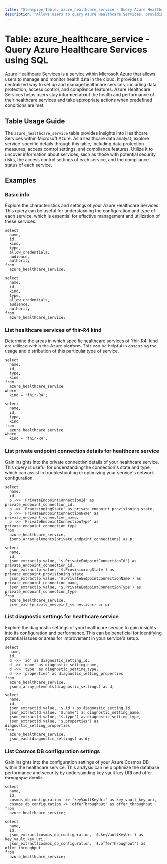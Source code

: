 ```yaml
---
title: "Steampipe Table: azure_healthcare_service - Query Azure Healthcare Services using SQL"
description: "Allows users to query Azure Healthcare Services, providing insights into the health and performance of healthcare services and potential anomalies."
---
```


# Table: azure_healthcare_service - Query Azure Healthcare Services using SQL

Azure Healthcare Services is a service within Microsoft Azure that allows users to manage and monitor health data in the cloud. It provides a centralized way to set up and manage healthcare services, including data protection, access control, and compliance features. Azure Healthcare Services helps users stay informed about the health and performance of their healthcare services and take appropriate actions when predefined conditions are met.

## Table Usage Guide

The `azure_healthcare_service` table provides insights into Healthcare Services within Microsoft Azure. As a healthcare data analyst, explore service-specific details through this table, including data protection measures, access control settings, and compliance features. Utilize it to uncover information about services, such as those with potential security risks, the access control settings of each service, and the compliance status of each service.

## Examples

### Basic info
Explore the characteristics and settings of your Azure Healthcare Services. This query can be useful for understanding the configuration and type of each service, which is essential for effective management and utilization of these services.

```sql+postgres
select
  name,
  id,
  kind,
  type,
  allow_credentials,
  audience,
  authority
from
  azure_healthcare_service;
```

```sql+sqlite
select
  name,
  id,
  kind,
  type,
  allow_credentials,
  audience,
  authority
from
  azure_healthcare_service;
```

### List healthcare services of fhir-R4 kind 
Determine the areas in which specific healthcare services of 'fhir-R4' kind are utilized within the Azure platform. This can be helpful in assessing the usage and distribution of this particular type of service.

```sql+postgres
select
  name,
  id,
  type,
  kind
from
  azure_healthcare_service
where
  kind = 'fhir-R4';
```

```sql+sqlite
select
  name,
  id,
  type,
  kind
from
  azure_healthcare_service
where
  kind = 'fhir-R4';
```

### List private endpoint connection details for healthcare service
Gain insights into the private connection details of your healthcare service. This query is useful for understanding the connection's state and type, which can assist in troubleshooting or optimizing your service's network configuration.

```sql+postgres
select
  name,
  id,
  p ->> 'PrivateEndpointConnectionId' as private_endpoint_connection_id,
  p ->> 'ProvisioningState' as private_endpoint_provisioning_state,
  p ->> 'PrivateEndpointConnectionName' as private_endpoint_connection_name,
  p ->> 'PrivateEndpointConnectionType' as private_endpoint_connection_type
from
  azure_healthcare_service,
  jsonb_array_elements(private_endpoint_connections) as p;
```

```sql+sqlite
select
  name,
  id,
  json_extract(p.value, '$.PrivateEndpointConnectionId') as private_endpoint_connection_id,
  json_extract(p.value, '$.ProvisioningState') as private_endpoint_provisioning_state,
  json_extract(p.value, '$.PrivateEndpointConnectionName') as private_endpoint_connection_name,
  json_extract(p.value, '$.PrivateEndpointConnectionType') as private_endpoint_connection_type
from
  azure_healthcare_service,
  json_each(private_endpoint_connections) as p;
```

### List diagnostic settings for healthcare service
Explore the diagnostic settings of your healthcare service to gain insights into its configuration and performance. This can be beneficial for identifying potential issues or areas for improvement in your service's setup.

```sql+postgres
select
  name,
  id,
  d ->> 'id' as diagnostic_setting_id,
  d ->> 'name' as diagnostic_setting_name,
  d ->> 'type' as diagnostic_setting_type,
  d ->> 'properties' as diagnostic_setting_properties
from
  azure_healthcare_service,
  jsonb_array_elements(diagnostic_settings) as d;
```

```sql+sqlite
select
  name,
  id,
  json_extract(d.value, '$.id') as diagnostic_setting_id,
  json_extract(d.value, '$.name') as diagnostic_setting_name,
  json_extract(d.value, '$.type') as diagnostic_setting_type,
  json_extract(d.value, '$.properties') as diagnostic_setting_properties
from
  azure_healthcare_service,
  json_each(diagnostic_settings) as d;
```

### List Cosmos DB configuration settings
Gain insights into the configuration settings of your Azure Cosmos DB within the healthcare service. This analysis can help optimize the database performance and security by understanding key vault key URI and offer throughput details.

```sql+postgres
select
  name,
  id,
  cosmos_db_configuration ->> 'keyVaultKeyUri' as key_vault_key_uri,
  cosmos_db_configuration -> 'offerThroughput' as offer_throughput
from
  azure_healthcare_service;
```

```sql+sqlite
select
  name,
  id,
  json_extract(cosmos_db_configuration, '$.keyVaultKeyUri') as key_vault_key_uri,
  json_extract(cosmos_db_configuration, '$.offerThroughput') as offer_throughput
from
  azure_healthcare_service;
```